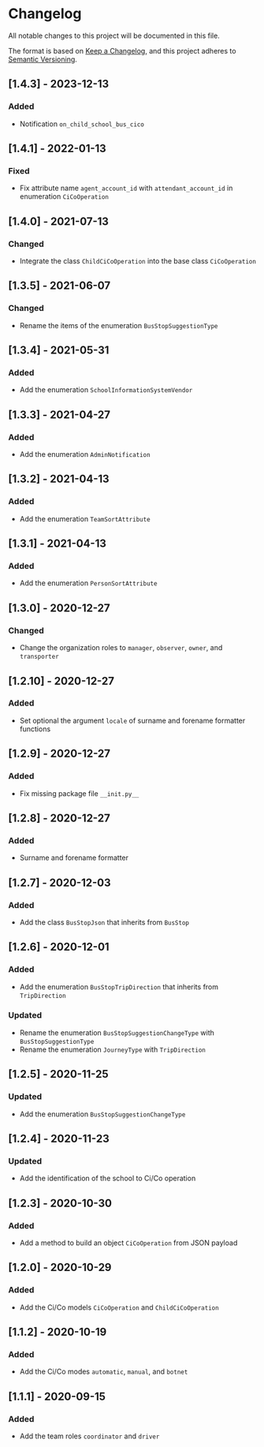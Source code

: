 # Changelog
All notable changes to this project will be documented in this file.

The format is based on [Keep a Changelog](https://keepachangelog.com/en/1.0.0/),
and this project adheres to [Semantic Versioning](https://semver.org/spec/v2.0.0.html).

## [1.4.3] - 2023-12-13
### Added
- Notification `on_child_school_bus_cico`

## [1.4.1] - 2022-01-13
### Fixed
- Fix attribute name `agent_account_id` with `attendant_account_id` in enumeration `CiCoOperation`

## [1.4.0] - 2021-07-13
### Changed
- Integrate the class `ChildCiCoOperation` into the base class `CiCoOperation`

## [1.3.5] - 2021-06-07
### Changed
- Rename the items of the enumeration `BusStopSuggestionType`

## [1.3.4] - 2021-05-31
### Added
- Add the enumeration `SchoolInformationSystemVendor`

## [1.3.3] - 2021-04-27
### Added
- Add the enumeration `AdminNotification`

## [1.3.2] - 2021-04-13
### Added
- Add the enumeration `TeamSortAttribute`

## [1.3.1] - 2021-04-13
### Added
- Add the enumeration `PersonSortAttribute`

## [1.3.0] - 2020-12-27
### Changed
- Change the organization roles to `manager`, `observer`, `owner`, and `transporter`

## [1.2.10] - 2020-12-27
### Added
- Set optional the argument `locale` of surname and forename formatter functions

## [1.2.9] - 2020-12-27
### Added
- Fix missing package file `__init.py__`

## [1.2.8] - 2020-12-27
### Added
- Surname and forename formatter

## [1.2.7] - 2020-12-03
### Added
- Add the class `BusStopJson` that inherits from `BusStop`

## [1.2.6] - 2020-12-01
### Added
- Add the enumeration `BusStopTripDirection` that inherits from `TripDirection`
### Updated
- Rename the enumeration `BusStopSuggestionChangeType` with `BusStopSuggestionType`
- Rename the enumeration `JourneyType` with `TripDirection`

## [1.2.5] - 2020-11-25
### Updated
- Add the enumeration `BusStopSuggestionChangeType`

## [1.2.4] - 2020-11-23
### Updated
- Add the identification of the school to Ci/Co operation

## [1.2.3] - 2020-10-30
### Added
- Add a method to build an object `CiCoOperation` from JSON payload

## [1.2.0] - 2020-10-29
### Added
- Add the Ci/Co models `CiCoOperation` and `ChildCiCoOperation`

## [1.1.2] - 2020-10-19
### Added
- Add the Ci/Co modes `automatic`, `manual`, and `botnet`

## [1.1.1] - 2020-09-15
### Added
- Add the team roles `coordinator` and `driver`
